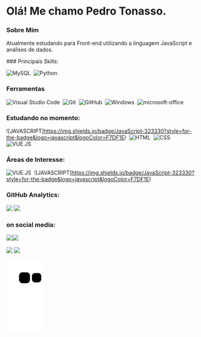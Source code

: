 # Olá! Me chamo Pedro Tonasso.

### Sobre Mim
<p>
Atualmente estudando para Front-end utilizando a linguagem JavaScript e análises de dados.

<p>
### Principais Skills:

![MySQL](https://img.shields.io/badge/MySQL-005C84?style=for-the-badge&logo=mysql&logoColor=white)&nbsp;
![Python](https://img.shields.io/badge/Python-FFD43B?style=for-the-badge&logo=python&logoColor=darkgreen)&nbsp;

### Ferramentas

![Visual Studio Code](https://img.shields.io/badge/-Visual%20Studio%20Code-05122A?style=for-the-badge&logo=visual-studio-code&logoColor=007ACC)&nbsp;
![Git](https://img.shields.io/badge/-Git-05122A?style=for-the-badge&logo=git)&nbsp;
![GitHub](https://img.shields.io/badge/-GitHub-05122A?style=for-the-badge&logo=github)&nbsp;
![Windows](https://img.shields.io/badge/-Windows-05122A?style=for-the-badge&logo=windows)&nbsp;
![microsoft-office](https://img.shields.io/badge/-microsoft_office-05122A?style=for-the-badge&logo=microsoft-office)&nbsp;

### Estudando no momento:

![JAVASCRIPT]https://img.shields.io/badge/JavaScript-323330?style=for-the-badge&logo=javascript&logoColor=F7DF1E)&nbsp;
![HTML](https://img.shields.io/badge/HTML5-E34F26?style=for-the-badge&logo=html5&logoColor=white)&nbsp;
![CSS](https://img.shields.io/badge/CSS3-1572B6?style=for-the-badge&logo=css3&logoColor=white)&nbsp;
![VUE.JS](https://img.shields.io/badge/Vue.js-35495E?style=for-the-badge&logo=vue.js&logoColor=4FC08D)&nbsp;

### Áreas de Interesse:
![VUE.JS](https://img.shields.io/badge/Vue.js-35495E?style=for-the-badge&logo=vue.js&logoColor=4FC08D)&nbsp;
![JAVASCRIPT]https://img.shields.io/badge/JavaScript-323330?style=for-the-badge&logo=javascript&logoColor=F7DF1E)&nbsp;


### GitHub Analytics:

<p align="left">
  <img height="145em" src="https://github-readme-stats-eight-theta.vercel.app/api?username=YannDt&show_icons=true&theme=midnight-purple"/>
  <img height="145em" src="https://github-readme-stats-eight-theta.vercel.app/api/top-langs/?username=YannDt&layout=compact&langs_count=8&theme=midnight-purple"/>
</p>

### on social media:

<a href=""><img src="></a>
<a href="><img src=/>
    </a>
</p>

<div> 
  <a href ="mailto:pedroo_2016@hotmail.com"><img src="https://img.shields.io/badge/-Gmail-%23333?style=for-the-badge&logo=gmail&logoColor=white" target="_blank"></a>
  <a href="https://www.linkedin.com/in/pedro-frazão-tonasso-662a35244/" target="_blank"><img src="https://img.shields.io/badge/-LinkedIn-%230077B5?style=for-the-badge&logo=linkedin&logoColor=white" target="_blank"></a> 
 
  ![Snake animation](https://github.com/rafaballerini/rafaballerini/blob/output/github-contribution-grid-snake.svg)
 
</div>
